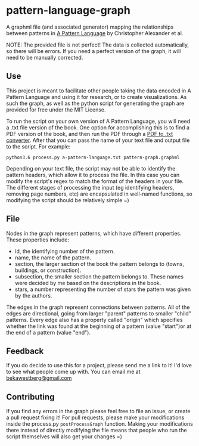 # pattern-language-graph
A graphml file (and associated generator) mapping the relationships between patterns in [A Pattern Language](https://en.wikipedia.org/wiki/A_Pattern_Language) by Christopher Alexander et al.

NOTE: The provided file is not perfect! The data is collected automatically, so there will be errors. If you need a perfect version of the graph, it will need to be manually corrected.

## Use

This project is meant to facilitate other people taking the data encoded in A Pattern Language and using it for research, or to create visualizations. As such the graph, as well as the python script for generating the graph are provided for free under the MIT License.

To run the script on your own version of A Pattern Language, you will need a .txt file version of the book. One option for accomplishing this is to find a PDF version of the book, and then run the PDF through a [PDF to .txt converter](https://document.online-convert.com/convert-to-txt). After that you can pass the name of your text file and output file to the script. For example:

```
python3.6 process.py a-pattern-language.txt pattern-graph.graphml
```

Depending on your text file, the script may not be able to identify the pattern headers, which allow it to process the file. In this case you can modify the script's regex to match the format of the headers in your file. The different stages of processing the input (eg identifying headers, removing page numbers, etc) are encapsulated in well-named functions, so modifying the script should be relatively simple =)

## File

Nodes in the graph represent patterns, which have different properties. These properties include:
  * id, the identifying number of the pattern.
  * name, the name of the pattern.
  * section, the larger section of the book the pattern belongs to (towns, buildings, or construction).
  * subsection, the smaller section the pattern belongs to. These names were decided by me based on the descriptions in the book.
  * stars, a number representing the number of stars the pattern was given by the authors.

The edges in the graph represent connections between patterns. All of the edges are directional, going from larger "parent" patterns to smaller "child" patterns. Every edge also has a property called "origin" which specifies whether the link was found at the beginning of a pattern (value "start")or at the end of a pattern (value "end").

## Feedback

If you do decide to use this for a project, please send me a link to it! I'd love to see what people come up with. You can email me at bekawestberg@gmail.com

## Contributing

If you find any errors in the graph please feel free to file an issue, or create a pull request fixing it! For pull requests, please make your modifications inside the process.py `postProcessGraph` function. Making your modifications there instead of directly modifying the file means that people who run the script themselves will also get your changes =)

